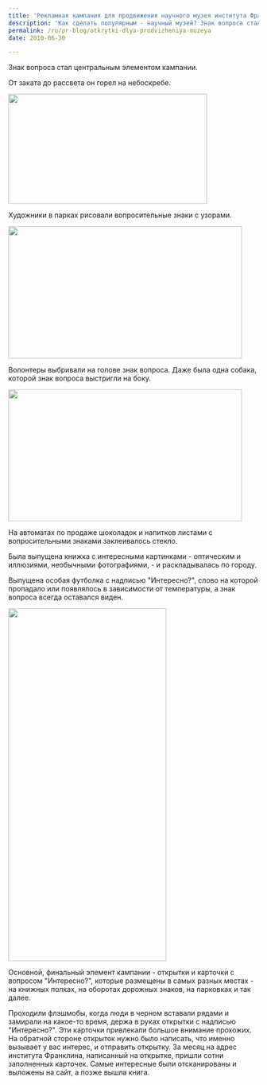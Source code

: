 ```yaml
---
title: 'Рекламная кампания для продвижения научного музея института Франклина, Филадельфия'
description: 'Как сделать популярным - научный музей? Знак вопроса стал центральным элементом кампании. От заката до рассвета он горел на небоскребе. Художники в парках рисовали вопросительные знаки с узорами.'
permalink: /ru/pr-blog/otkrytki-dlya-prodvizheniya-muzeya
date: 2010-06-30

---
```


Знак вопроса стал центральным элементом кампании.

От заката до рассвета  он горел на небоскребе.

<img src="{{ site.assets }}/upload/980151237678772.jpg" alt="" class="post__img" width="400" height="221">

Художники в парках рисовали вопросительные знаки с узорами.

<img src="{{ site.assets }}/upload/980151237679823.jpg" alt="" class="post__img" width="470" height="266">

Волонтеры выбривали на голове знак вопроса. Даже была одна собака, которой знак вопроса выстригли на боку.

<img src="{{ site.assets }}/upload/980151237682545.jpg" alt="" class="post__img" width="470" height="265">

На автоматах по продаже шоколадок и напитков листами с вопросительными знаками заклеивалось стекло.

Была выпущена книжка с интересными картинками - оптическим и иллюзиями, необычными фотографиями, - и раскладывалась по городу.

Выпущена особая футболка с надписью "Интересно?", слово на которой пропадало или появлялось в зависимости от температуры, а знак вопроса всегда оставался виден.

<img src="{{ site.assets }}/upload/980151243815043.jpg" alt="" class="post__img" width="318" height="709">

Основной, финальный элемент кампании - открытки и карточки с вопросом "Интересно?", которые размещены в самых разных местах - на книжных полках, на оборотах дорожных знаков, на парковках и так далее.

Проходили флэшмобы, когда люди в черном вставали рядами и замирали на какое-то время, держа в руках открытки с надписью "Интересно?". Эти карточки привлекали большое внимание прохожих. На обратной стороне открыток нужно было написать, что именно вызывает у вас интерес, и отправить открытку.  За месяц на адрес института Франклина, написанный на открытке, пришли сотни заполненных карточек. Самые интересные были отсканированы и выложены на сайт, а позже вышла книга.

<object width="640" height="385"><param name="movie" value="https://www.youtube.com/v/Bhyt0hfR6Yg&hl=ru_RU&fs=1&"></param><param name="allowFullScreen" value="true"></param><param name="allowscriptaccess" value="always"></param><embed src="https://www.youtube.com/v/Bhyt0hfR6Yg&amp;hl=ru_RU&amp;fs=1&amp;" type="application/x-shockwave-flash" allowscriptaccess="always" allowfullscreen="true" width="640" height="385"></embed></object>

